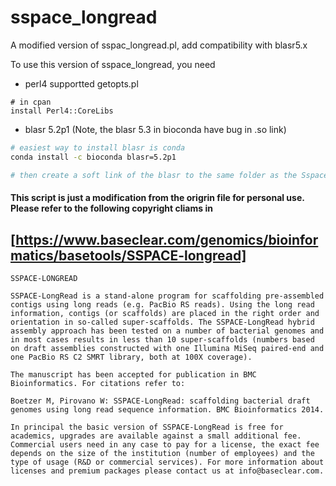 # sspace_longread
A modified version of sspac_longread.pl, add compatibility with blasr5.x 


To use this version of sspace_longread, you need 
- perl4 supportted getopts.pl
```
# in cpan
install Perl4::CoreLibs
```

- blasr 5.2p1 (Note, the blasr 5.3 in bioconda have bug in .so link)
```sh
# easiest way to install blasr is conda
conda install -c bioconda blasr=5.2p1

# then create a soft link of the blasr to the same folder as the Sspace-Longread.pl
```

#### This script is just a modification from the origrin file for personal use. Please refer to the following copyright cliams in
[https://www.baseclear.com/genomics/bioinformatics/basetools/SSPACE-longread]
---------------
```
SSPACE-LONGREAD 

SSPACE-LongRead is a stand-alone program for scaffolding pre-assembled contigs using long reads (e.g. PacBio RS reads). Using the long read information, contigs (or scaffolds) are placed in the right order and orientation in so-called super-scaffolds. The SSPACE-LongRead hybrid assembly approach has been tested on a number of bacterial genomes and in most cases results in less than 10 super-scaffolds (numbers based on draft assemblies constructed with one Illumina MiSeq paired-end and one PacBio RS C2 SMRT library, both at 100X coverage).

The manuscript has been accepted for publication in BMC Bioinformatics. For citations refer to:

Boetzer M, Pirovano W: SSPACE-LongRead: scaffolding bacterial draft genomes using long read sequence information. BMC Bioinformatics 2014.

In principal the basic version of SSPACE-LongRead is free for academics, upgrades are available against a small additional fee. Commercial users need in any case to pay for a license, the exact fee depends on the size of the institution (number of employees) and the type of usage (R&D or commercial services). For more information about licenses and premium packages please contact us at info@baseclear.com.
```
